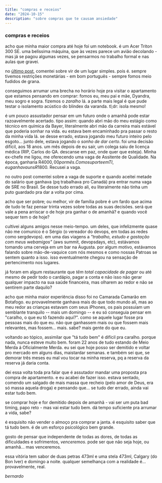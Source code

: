 ```yaml
---
title: "compras e receios"
date: "2024-10-15"
description: "sobre compras que te causam ansiedade"
---
```


### compras e receios
acho que minha maior compra até hoje foi um notebook. é um Acer Triton 300 SE. uma belíssima máquina, que às vezes parece um avião decolando - mas já se pagou algumas vezes, se pensarmos no trabalho formal e nas aulas que gravei.

no [último post](https://bernardolopes.com/post/introducao-ao-ser), comentei sobre vir de um lugar simples. pois é. sempre tivemos restrições monetárias - em bom português - sempre fomos meio fudidos de grana.

conseguimos arrumar uma brecha no horário hoje pra visitar o apartamento que estamos pensando em comprar: fomos eu, meu pai e mãe, Dyandra, meu sogro e sogra. fizemos o _zaralho_ lá. a parte mais legal é que pude testar o isolamento acústico do blindex da varanda. tl;dr: isola mesmo!

é um pouco assustador pensar em um futuro onde o amanhã pode estar razoavelmente acertado. tipo assim: quando abri mão do meu estágio como técnico em química da Bayer, literalmente abri mão da carreira mais estável que poderia sonhar na vida. eu estava bem encaminhado pra passar o resto da minha vida lá. se desse errado, estava jogando meu futuro inteiro pelo esgoto... junto dele, estava jogando o _sonho de dar certo_. foi uma decisão difícil, aos 18 anos. um mês depois de eu sair, um colega saiu de licença médica (RIP, Carlos do QA. descanse em paz, onde quer que esteja). Minha ex-chefe me ligou, me oferecendo uma vaga de Assitente de Qualidade. Na época, ganharia R$4000,00 por mês. Como suporte em TI, eu ganhava uns R$1800. Recusei a vaga.

no outro post comentei sobre a vaga de suporte e quando aceitei metade do salário que ganhava (pq trabalhava pro Canadá) pra entrar numa vaga de SRE no Brasil. Se desse tudo errado ali, eu literalmente não tinha um puto guardado pra dar a volta por cima.

acho que ser pobre; ou melhor, vir de família pobre é um fardo que acima de tudo te faz pensar trinta vezes sobre todas as suas decisões. será que vale a pena arriscar o de hoje pra ganhar o de amanhã? e quando você sequer tem o de hoje?

cultivei alguns amigos nesse meio-tempo. um deles, que infelizmente quase não me comunico é o Sérgio (o vereador do devops, em todas as redes como sergdevops). em uma das viagens a _"trabalho, estudo e gastação com meus webamigos"_ (aws summit, devopsdays, etc), estávamos tomando uma cerveja em um bar na Augusta. por algum motivo, estávamos falando sobre mão-de-vaquice com nós mesmos e como nossas Patroas se sentem quanto a isso. isso eventualmente chegou na sensação de pertencimento nos lugares.

já foram em algum restaurante que *têm total capacidade de pagar* ou até mesmo de pedir todo o cardápio, pagar a conta e não isso não gerar qualquer impacto na sua saúde financeira, mas olharem ao redor e não se sentirem parte daquilo?

acho que minha maior experiência disso foi no Camarada Camarão em Botafogo. eu provavelmente ganhava mais do que todo mundo ali, mas ao meu redor as crianças estavam com seus iPhones, os pais possuiam um semblante tranquilo -- mais um domingo -- e eu só conseguia pensar em "caralho, o que eu tô fazendo aqui?". como se aquele lugar fosse pra pessoas mais do que eu. não que ganhassem mais ou que fossem mais relevantes, mas fossem... mais. sabe? mais gente do que eu.

voltando ao tópico, assimilar que "tá tudo bem" é difícil pra caralho. porque nada, nunca esteve muito bem. foram 22 anos de tudo estando de Meio Merda á Oficialmente Merda. eu sei que hoje posso ser demitido e voltar pro mercado em alguns dias, maistardar semanas. e também sei que, se demorar três meses eu mal vou tocar na minha reserva, pq a reserva da reserva já daria conta.

dei essa volta toda pra falar que é assutador mandar uma proposta pra compra de apartamento. e eu acabei de fazer isso. estava sentado, comendo um salgado de mais massa que recheio (pelo amor de Deus, era só massa aquela droga) e pensando que... se tudo der errado, ainda vai estar tudo bem.

se comprar hoje e for demitido depois de amanhã - vai ser um puta bad timing, papo reto - mas vai estar tudo bem. dá tempo suficiente pra arrumar a vida, sabe?

é esquisito não vender o almoço pra comprar a janta. é esquisito saber que tá tudo bem. é de um esforço psicológico bem grande.

gosto de pensar que independente de todas as dores, de todas as dificuldades e sofrimentos, *venceremos*. pode ser que não seja hoje, ou amanhã... mas venceremos.

essa vitória tem sabor de duas petras 473ml e uma stela 473ml, Calgary (do Bon Iver) e domingo a noite. qualquer semelhança com a realidade é... provavelmente, real.

_bernardo_